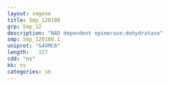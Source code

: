 ```yaml
---
layout: smgene
title: Smp_120180
grp: Smp_12
description: "NAD dependent epimerase:dehydratase"
smp: Smp_120180.1
uniprot: "G4VMC6"
length:   327
cdd: "ns"
kk: ns
categories: sm
---
```

